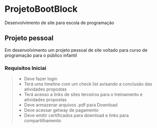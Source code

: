 # ProjetoBootBlock
Desenvolvimento de site para escola de programação
## Projeto pessoal
Em desenvolvimento um projeto pessoal de site voltado para curso de programação para o público infantil
### Requisitos Iniciai
> - Deve fazer login
> - Terá uma timeline com um check list avisando a conclusão das atividades propostas
> - Terá acesso a links de sites terceiros para o treinamento e atividades propostas
> - Deve armazenar arquivos .pdf para Download 
> - Deve acessar getway de pagamento
> - Deve emitir certificados para download e links para compartilhamento
